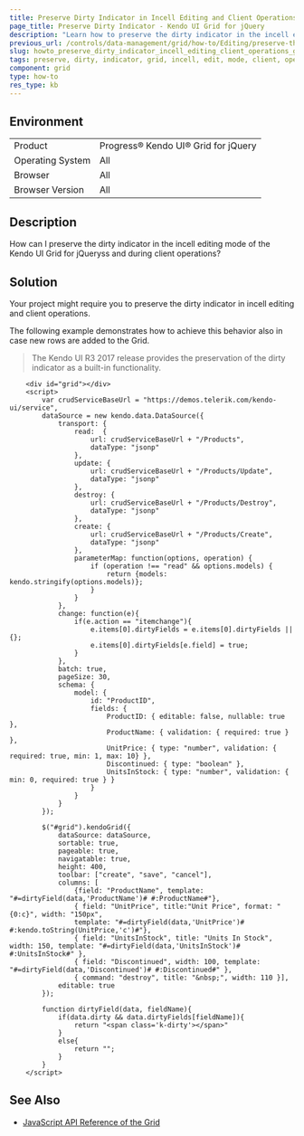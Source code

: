 ```yaml
---
title: Preserve Dirty Indicator in Incell Editing and Client Operations
page_title: Preserve Dirty Indicator - Kendo UI Grid for jQuery
description: "Learn how to preserve the dirty indicator in the incell editing mode of the Kendo UI Grid for jQueryss and during client operations."
previous_url: /controls/data-management/grid/how-to/Editing/preserve-the-dirty-indicator-in-incell-editing-and-client-operations
slug: howto_preserve_dirty_indicator_incell_editing_client_operations_grid
tags: preserve, dirty, indicator, grid, incell, edit, mode, client, operations
component: grid
type: how-to
res_type: kb
---
```


## Environment

<table>
 <tr>
  <td>Product</td>
  <td>Progress® Kendo UI® Grid for jQuery</td> 
 </tr>
 <tr>
  <td>Operating System</td>
  <td>All</td>
 </tr>
 <tr>
  <td>Browser</td>
  <td>All</td>
 </tr>
 <tr>
  <td>Browser Version</td>
  <td>All</td>
 </tr>
</table>

## Description

How can I preserve the dirty indicator in the incell editing mode of the Kendo UI Grid for jQueryss and during client operations?

## Solution

Your project might require you to preserve the dirty indicator in incell editing and client operations.

The following example demonstrates how to achieve this behavior also in case new rows are added to the Grid.

> The Kendo UI R3 2017 release provides the preservation of the dirty indicator as a built-in functionality.

```dojo
    <div id="grid"></div>
    <script>
        var crudServiceBaseUrl = "https://demos.telerik.com/kendo-ui/service",
        dataSource = new kendo.data.DataSource({
            transport: {
                read:  {
                    url: crudServiceBaseUrl + "/Products",
                    dataType: "jsonp"
                },
                update: {
                    url: crudServiceBaseUrl + "/Products/Update",
                    dataType: "jsonp"
                },
                destroy: {
                    url: crudServiceBaseUrl + "/Products/Destroy",
                    dataType: "jsonp"
                },
                create: {
                    url: crudServiceBaseUrl + "/Products/Create",
                    dataType: "jsonp"
                },
                parameterMap: function(options, operation) {
                    if (operation !== "read" && options.models) {
                        return {models: kendo.stringify(options.models)};
                    }
                }
            },
            change: function(e){
                if(e.action == "itemchange"){
                    e.items[0].dirtyFields = e.items[0].dirtyFields || {};
                    e.items[0].dirtyFields[e.field] = true;
                }
            },
            batch: true,
            pageSize: 30,
            schema: {
                model: {
                    id: "ProductID",
                    fields: {
                        ProductID: { editable: false, nullable: true },
                        ProductName: { validation: { required: true } },
                        UnitPrice: { type: "number", validation: { required: true, min: 1, max: 10} },
                        Discontinued: { type: "boolean" },
                        UnitsInStock: { type: "number", validation: { min: 0, required: true } }
                    }
                }
            }
        });

        $("#grid").kendoGrid({
            dataSource: dataSource,
            sortable: true,
            pageable: true,
            navigatable: true,
            height: 400,
            toolbar: ["create", "save", "cancel"],
            columns: [
                {field: "ProductName", template: "#=dirtyField(data,'ProductName')# #:ProductName#"},
                { field: "UnitPrice", title:"Unit Price", format: "{0:c}", width: "150px",
                template: "#=dirtyField(data,'UnitPrice')# #:kendo.toString(UnitPrice,'c')#"},
                { field: "UnitsInStock", title: "Units In Stock", width: 150, template: "#=dirtyField(data,'UnitsInStock')# #:UnitsInStock#" },
                { field: "Discontinued", width: 100, template: "#=dirtyField(data,'Discontinued')# #:Discontinued#" },
                { command: "destroy", title: "&nbsp;", width: 110 }],
            editable: true
        });

        function dirtyField(data, fieldName){
            if(data.dirty && data.dirtyFields[fieldName]){
                return "<span class='k-dirty'></span>"
            }
            else{
                return "";
            }
        }
    </script>

```

## See Also

* [JavaScript API Reference of the Grid](/api/javascript/ui/grid)

